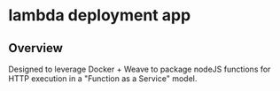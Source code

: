 # lambda deployment app

## Overview

Designed to leverage Docker + Weave to package nodeJS functions for HTTP execution in a "Function as a Service" model.
